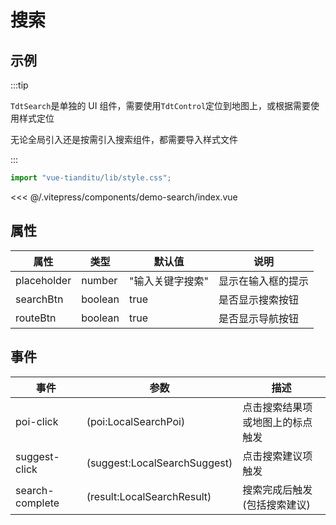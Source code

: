# 搜索

## 示例

:::tip

`TdtSearch`是单独的 UI 组件，需要使用`TdtControl`定位到地图上，或根据需要使用样式定位

无论全局引入还是按需引入搜索组件，都需要导入样式文件

:::

```js
import "vue-tianditu/lib/style.css";
```

<demo-search></demo-search>

<code-details>
<<< @/.vitepress/components/demo-search/index.vue
</code-details>

## 属性

| 属性        | 类型    | 默认值           | 说明               |
| ----------- | ------- | ---------------- | ------------------ |
| placeholder | number  | "输入关键字搜索" | 显示在输入框的提示 |
| searchBtn   | boolean | true             | 是否显示搜索按钮   |
| routeBtn    | boolean | true             | 是否显示导航按钮   |

## 事件

| 事件            | 参数                         | 描述                             |
| --------------- | ---------------------------- | -------------------------------- |
| poi-click       | (poi:LocalSearchPoi)         | 点击搜索结果项或地图上的标点触发 |
| suggest-click   | (suggest:LocalSearchSuggest) | 点击搜索建议项触发               |
| search-complete | (result:LocalSearchResult)   | 搜索完成后触发(包括搜索建议)     |

